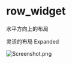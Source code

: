 # row_widget

水平方向上的布局

灵活的布局 Expanded

![Screenshot.png](https://static.lidong.me/upload/yjV1foMV5.png)
